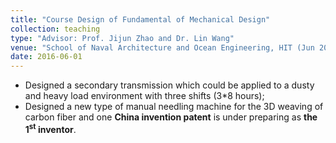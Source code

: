 ```yaml
---
title: "Course Design of Fundamental of Mechanical Design"
collection: teaching
type: "Advisor: Prof. Jijun Zhao and Dr. Lin Wang"
venue: "School of Naval Architecture and Ocean Engineering, HIT (Jun 2016 - Jul 2016)"
date: 2016-06-01
---
```

* Designed a secondary transmission which could be applied to a dusty and heavy load environment with three shifts (3*8 hours);
* Designed a new type of manual needling machine for the 3D weaving of carbon fiber and one **China invention patent** is under preparing as **the 1<sup>st</sup> inventor**.

